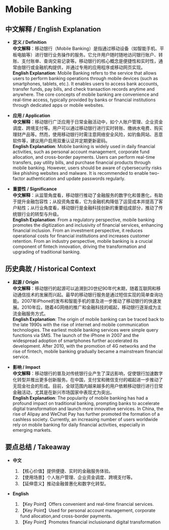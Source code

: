 # Mobile Banking

## 中文解释 / English Explanation

* **定义 / Definition**  
  **中文解释**：移动银行（Mobile Banking）是指通过移动设备（如智能手机、平板电脑等）进行银行业务操作的服务。它允许用户随时随地访问银行账户、转账、支付账单、查询交易记录等。移动银行的核心概念是便捷性和实时性，通常由银行或金融机构提供，并通过专用的应用程序或移动网页实现。  
  **English Explanation**: Mobile Banking refers to the service that allows users to perform banking operations through mobile devices (such as smartphones, tablets, etc.). It enables users to access bank accounts, transfer funds, pay bills, and check transaction records anytime and anywhere. The core concepts of mobile banking are convenience and real-time access, typically provided by banks or financial institutions through dedicated apps or mobile websites.

* **应用 / Application**  
  **中文解释**：移动银行广泛应用于日常金融活动中，如个人账户管理、企业资金调度、跨境支付等。用户可以通过移动银行进行实时转账、缴纳水电费、购买理财产品等。然而，使用移动银行时需注意网络安全风险，如钓鱼网站、恶意软件等，建议用户启用双重认证并定期更新密码。  
  **English Explanation**: Mobile banking is widely used in daily financial activities, such as personal account management, corporate fund allocation, and cross-border payments. Users can perform real-time transfers, pay utility bills, and purchase financial products through mobile banking. However, users should be aware of cybersecurity risks like phishing websites and malware. It is recommended to enable two-factor authentication and update passwords regularly.

* **重要性 / Significance**  
  **中文解释**：从监管角度看，移动银行推动了金融服务的数字化和普惠化，有助于提升金融包容性；从投资角度看，它为金融机构降低了运营成本并提高了客户粘性；从行业角度看，移动银行是金融科技创新的重要组成部分，推动了传统银行业的转型与升级。  
  **English Explanation**: From a regulatory perspective, mobile banking promotes the digitization and inclusivity of financial services, enhancing financial inclusion. From an investment perspective, it reduces operational costs for financial institutions and increases customer retention. From an industry perspective, mobile banking is a crucial component of fintech innovation, driving the transformation and upgrading of traditional banking.

## 历史典故 / Historical Context

* **起源 / Origin**  
  **中文解释**：移动银行的起源可以追溯到20世纪90年代末期，随着互联网和移动通信技术的发展而兴起。最早的移动银行服务是通过短信实现的简单查询功能。2007年iPhone的发布和智能手机的普及进一步推动了移动银行的快速发展。2010年后，随着4G网络的推广和金融科技的崛起，移动银行逐渐成为主流金融服务方式。  
  **English Explanation**: The origin of mobile banking can be traced back to the late 1990s with the rise of internet and mobile communication technologies. The earliest mobile banking services were simple query functions via SMS. The launch of the iPhone in 2007 and the widespread adoption of smartphones further accelerated its development. After 2010, with the promotion of 4G networks and the rise of fintech, mobile banking gradually became a mainstream financial service.

* **影响 / Impact**  
  **中文解释**：移动银行的普及对传统银行业产生了深远影响，促使银行加速数字化转型并推出更多创新服务。在中国，支付宝和微信支付的崛起进一步推动了无现金社会的形成。目前，全球范围内越来越多的用户依赖移动银行进行日常金融活动，尤其是在新兴市场国家中表现尤为突出。  
  **English Explanation**: The popularity of mobile banking has had a profound impact on traditional banking, prompting banks to accelerate digital transformation and launch more innovative services. In China, the rise of Alipay and WeChat Pay has further promoted the formation of a cashless society. Currently, an increasing number of users worldwide rely on mobile banking for daily financial activities, especially in emerging markets.

## 要点总结 / Takeaway

* **中文**  
  1. 【核心价值】提供便捷、实时的金融服务体验。
  2. 【使用场景】个人账户管理、企业资金调度、跨境支付等。
  3. 【延伸意义】推动金融普惠化和数字化转型。

* **English**  
  1. 【Key Point】Offers convenient and real-time financial services.
  2. 【Key Point】Used for personal account management, corporate fund allocation,and cross-border payments.
  3. 【Key Point】Promotes financial inclusionand digital transformation